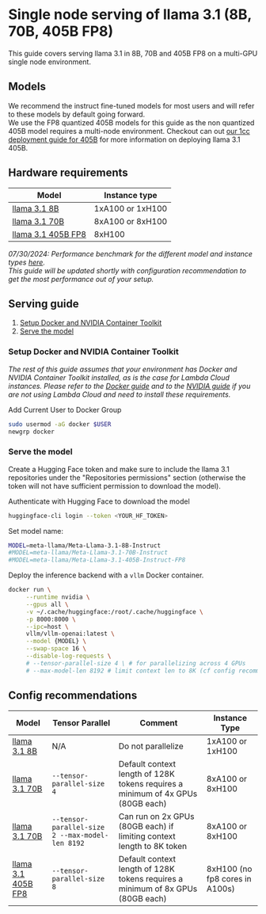 # Single node serving of llama 3.1 (8B, 70B, 405B FP8)

This guide covers serving llama 3.1 in 8B, 70B and 405B FP8 on a multi-GPU single node environment. 

## Models

We recommend the instruct fine-tuned models for most users and will refer to these models by default going forward.  
We use the FP8 quantized 405B models for this guide as the non quantized 405B model requires a multi-node environment. Checkout can out [our 1cc deployment guide for 405B](https://docs.lambdalabs.com/1-click-clusters/serving-llama-3.1-405b-on-a-lambda-1-click-cluster) for more information on deploying llama 3.1 405B.

## Hardware requirements
| Model              | Instance type       |
|--------------------|----------------|
| [llama 3.1 8B](https://huggingface.co/meta-llama/Meta-Llama-3.1-8B-Instruct)       | 1xA100 or 1xH100  |
| [llama 3.1 70B](https://huggingface.co/meta-llama/Meta-Llama-3.1-70B-Instruct)      | 8xA100 or 8xH100  |
| [llama 3.1 405B FP8](https://huggingface.co/meta-llama/Meta-Llama-3.1-405B-Instruct-FP8) | 8xH100             |

*07/30/2024: Performance benchmark for the different model and instance types [here](https://github.com/LambdaLabsML/llama3-endpoint/tree/main/benchmark_logs).*  
*This guide will be updated shortly with configuration recommendation to get the most performance out of your setup.*

## Serving guide

1. [Setup Docker and NVIDIA Container Toolkit](#setup-docker-and-nvidia-container-toolkit)
2. [Serve the model](#serve-the-model)

### Setup Docker and NVIDIA Container Toolkit

*The rest of this guide assumes that your environment has Docker and NVIDIA Container Toolkit installed, as is the case for Lambda Cloud instances. Please refer to the [Docker guide](https://docs.docker.com/engine/install/ubuntu/) and to the [NVIDIA guide](https://docs.nvidia.com/datacenter/cloud-native/container-toolkit/latest/install-guide.html) if you are not using Lambda Cloud and need to install these requirements.*

Add Current User to Docker Group
```bash
sudo usermod -aG docker $USER
newgrp docker
```

### Serve the model

Create a Hugging Face token and make sure to include the llama 3.1 repositories under the "Repositories permissions" section (otherwise the token will not have sufficient permission to download the model).

Authenticate with Hugging Face to download the model
```bash
huggingface-cli login --token <YOUR_HF_TOKEN>
```

Set model name:
```bash
MODEL=meta-llama/Meta-Llama-3.1-8B-Instruct
#MODEL=meta-llama/Meta-Llama-3.1-70B-Instruct
#MODEL=meta-llama/Meta-Llama-3.1-405B-Instruct-FP8
```

Deploy the inference backend with a `vllm` Docker container.
```bash
docker run \
     --runtime nvidia \
     --gpus all \
     -v ~/.cache/huggingface:/root/.cache/huggingface \
     -p 8000:8000 \
     --ipc=host \
     vllm/vllm-openai:latest \
     --model {MODEL} \
     --swap-space 16 \
     --disable-log-requests \
     # --tensor-parallel-size 4 \ # for parallelizing across 4 GPUs
     # --max-model-len 8192 # limit context len to 8K (cf config recommendation below)
```

## Config recommendations

| Model                                                                                     | Tensor Parallel                            | Comment                                                    | Instance Type          |
|-------------------------------------------------------------------------------------------|--------------------------------------------|-----------------------------------------------------------------|------------------------|
| [llama 3.1 8B](https://huggingface.co/meta-llama/Meta-Llama-3.1-8B-Instruct)              | N/A        | Do not parallelize                                           | 1xA100 or 1xH100       |
| [llama 3.1 70B](https://huggingface.co/meta-llama/Meta-Llama-3.1-70B-Instruct)            | `--tensor-parallel-size 4`                 | Default context length of 128K tokens requires a minimum of 4x GPUs (80GB each) | 8xA100 or 8xH100       |
| [llama 3.1 70B](https://huggingface.co/meta-llama/Meta-Llama-3.1-70B-Instruct)            | `--tensor-parallel-size 2 --max-model-len 8192` | Can run on 2x GPUs (80GB each) if limiting context length to 8K token | 8xA100 or 8xH100       |
| [llama 3.1 405B FP8](https://huggingface.co/meta-llama/Meta-Llama-3.1-405B-Instruct-FP8)  | `--tensor-parallel-size 8`                 | Default context length of 128K tokens requires a minimum of 8x GPUs (80GB each) | 8xH100 (no fp8 cores in A100s)                 |



